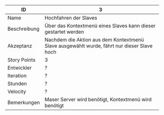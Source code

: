 | ID         |3|
|------------|--|
|Name        |Hochfahren der Slaves|
|Beschreibung|Über das Kontextmenü eines Slaves kann dieser gestartet werden|
|Akzeptanz   |Nachdem die Aktion aus dem Kontextmenü Slave ausgewählt wurde, fährt nur dieser Slave hoch|
|Story Points|3|
|Entwickler  |?|
|Iteration   |?|
|Stunden     |?|
|Velocity    |?|
|Bemerkungen |Maser Server wird benötigt, Kontextmenü wird benötigt|
